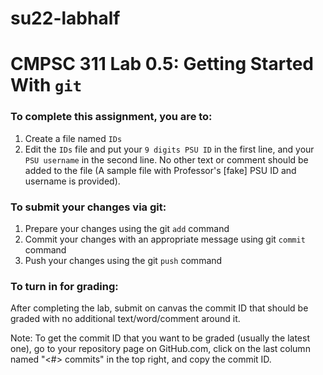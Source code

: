 # su22-labhalf

# CMPSC 311 Lab 0.5: Getting Started With `git`

### To complete this assignment, you are to:

1. Create a file named `IDs`
2. Edit the `IDs` file and put your `9 digits PSU ID` in the first line, and your `PSU username` in the second line. No other text or comment should be added to the file (A sample file with Professor's [fake] PSU ID and username is provided).

### To submit your changes via git:

1. Prepare your changes using the git `add` command
2. Commit your changes with an appropriate message using git `commit` command
3. Push your changes using the git `push` command

### To turn in for grading:
After completing the lab, submit on canvas the commit ID that should be graded with no additional text/word/comment around it.

Note: To get the commit ID that you want to be graded (usually the latest one), go to your repository page on GitHub.com, click on the last column named "<\#> commits" in the top right, and copy the commit ID.

